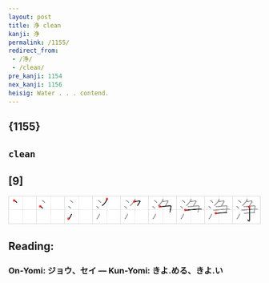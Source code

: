 ```yaml
---
layout: post
title: 浄 clean
kanji: 浄
permalink: /1155/
redirect_from:
 - /浄/
 - /clean/
pre_kanji: 1154
nex_kanji: 1156
heisig: Water . . . contend.
---
```


## {1155}

## `clean`

## [9]

<div class="stroke"><img src="../images/E6B584.png" /></div>

## Reading:

### On-Yomi: ジョウ、セイ &mdash; Kun-Yomi: きよ.める、きよ.い
